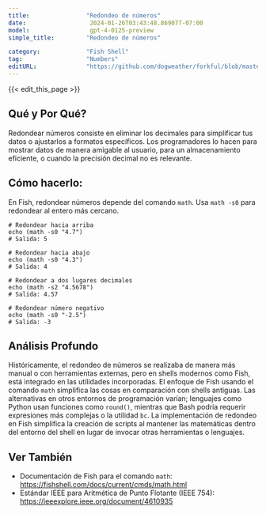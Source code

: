 ```yaml
---
title:                "Redondeo de números"
date:                  2024-01-26T03:43:48.869077-07:00
model:                 gpt-4-0125-preview
simple_title:         "Redondeo de números"

category:             "Fish Shell"
tag:                  "Numbers"
editURL:              "https://github.com/dogweather/forkful/blob/master/content/es/fish-shell/rounding-numbers.md"
---
```


{{< edit_this_page >}}

## Qué y Por Qué?
Redondear números consiste en eliminar los decimales para simplificar tus datos o ajustarlos a formatos específicos. Los programadores lo hacen para mostrar datos de manera amigable al usuario, para un almacenamiento eficiente, o cuando la precisión decimal no es relevante.

## Cómo hacerlo:
En Fish, redondear números depende del comando `math`. Usa `math -s0` para redondear al entero más cercano.

```fish
# Redondear hacia arriba
echo (math -s0 "4.7")
# Salida: 5

# Redondear hacia abajo
echo (math -s0 "4.3")
# Salida: 4

# Redondear a dos lugares decimales
echo (math -s2 "4.5678")
# Salida: 4.57

# Redondear número negativo
echo (math -s0 "-2.5")
# Salida: -3
```

## Análisis Profundo
Históricamente, el redondeo de números se realizaba de manera más manual o con herramientas externas, pero en shells modernos como Fish, está integrado en las utilidades incorporadas. El enfoque de Fish usando el comando `math` simplifica las cosas en comparación con shells antiguas. Las alternativas en otros entornos de programación varían; lenguajes como Python usan funciones como `round()`, mientras que Bash podría requerir expresiones más complejas o la utilidad `bc`. La implementación de redondeo en Fish simplifica la creación de scripts al mantener las matemáticas dentro del entorno del shell en lugar de invocar otras herramientas o lenguajes.

## Ver También
- Documentación de Fish para el comando `math`: https://fishshell.com/docs/current/cmds/math.html
- Estándar IEEE para Aritmética de Punto Flotante (IEEE 754): https://ieeexplore.ieee.org/document/4610935
